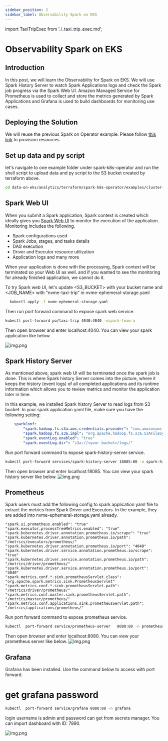 ```yaml
---
sidebar_position: 3
sidebar_label: Observability Spark on EKS
---
```


import TaxiTripExec from './_taxi_trip_exec.md';

# Observability Spark on EKS

## Introduction
In this post, we will learn the Observability for Spark on EKS. We will use Spark History Server to watch Spark Applications logs and check the Spark job progress via the Spark Web UI. Amazon Managed Service for Prometheus is used to collect and store the metrics generated by Spark Applications and Grafana is used to build dashboards for monitoring use cases.

## Deploying the Solution
We will reuse the previous Spark on Operator example. Please follow [this link](https://awslabs.github.io/data-on-eks/docs/data-analytics/spark-operator-yunikorn#deploying-the-solution) to provision resources


## Set up data and py script
let's navigate to one example folder under spark-k8s-operator and run the shell script to upload data and py script to the S3 bucket created by terraform above.
```bash
cd data-on-eks/analytics/terraform/spark-k8s-operator/examples/cluster-autoscaler/nvme-ephemeral-storage
```

<TaxiTripExec />

## Spark Web UI
When you submit a Spark application, Spark context is created which ideally gives you [Spark Web UI](https://sparkbyexamples.com/spark/spark-web-ui-understanding/) to monitor the execution of the application. Monitoring includes the following.
- Spark configurations used
- Spark Jobs, stages, and tasks details
- DAG execution
- Driver and Executor resource utilization
- Application logs and many more <br/>

When your application is done with the processing, Spark context will be terminated so your Web UI as well. and if you wanted to see the monitoring for already finished application, we cannot do it.

To try Spark web UI, let's update \<S3_BUCKET\> with your bucket name and \<JOB_NAME\> with "nvme-taxi-trip" in nvme-ephemeral-storage.yaml

```bash
  kubectl apply -f nvme-ephemeral-storage.yaml
```

Then run port forward command to expose spark web service.

```bash
kubectl port-forward po/taxi-trip 4040:4040 -nspark-team-a
```

Then open browser and enter localhost:4040. You can view your spark application like below.

![img.png](img/spark-web-ui.png)

## Spark History Server
As mentioned above, spark web UI will be terminated once the spark job is done. This is where Spark history Server comes into the picture, where it keeps the history (event logs) of all completed applications and its runtime information which allows you to review metrics and monitor the application later in time.

In this example, we installed Spark history Server to read logs from S3 bucket. In your spark application yaml file, make sure you have the following setting:

```yaml
    sparkConf:
        "spark.hadoop.fs.s3a.aws.credentials.provider": "com.amazonaws.auth.InstanceProfileCredentialsProvider"
        "spark.hadoop.fs.s3a.impl": "org.apache.hadoop.fs.s3a.S3AFileSystem"
        "spark.eventLog.enabled": "true"
        "spark.eventLog.dir": "s3a://<your bucket>/logs/"
```

Run port forward command to expose spark-history-server service.
```bash
kubectl port-forward services/spark-history-server 18085:80 -n spark-history-server
```

Then open browser and enter localhost:18085. You can view your spark history server like below.
![img.png](img/spark-history-server.png)



## Prometheus
Spark users must add the following config to spark application yaml file to extract the metrics from Spark Driver and Executors. In the example, they are added into nvme-ephemeral-storage.yaml already.

    "spark.ui.prometheus.enabled": "true"
    "spark.executor.processTreeMetrics.enabled": "true"
    "spark.kubernetes.driver.annotation.prometheus.io/scrape": "true"
    "spark.kubernetes.driver.annotation.prometheus.io/path": "/metrics/executors/prometheus/"
    "spark.kubernetes.driver.annotation.prometheus.io/port": "4040"
    "spark.kubernetes.driver.service.annotation.prometheus.io/scrape": "true"
    "spark.kubernetes.driver.service.annotation.prometheus.io/path": "/metrics/driver/prometheus/"
    "spark.kubernetes.driver.service.annotation.prometheus.io/port": "4040"
    "spark.metrics.conf.*.sink.prometheusServlet.class": "org.apache.spark.metrics.sink.PrometheusServlet"
    "spark.metrics.conf.*.sink.prometheusServlet.path": "/metrics/driver/prometheus/"
    "spark.metrics.conf.master.sink.prometheusServlet.path": "/metrics/master/prometheus/"
    "spark.metrics.conf.applications.sink.prometheusServlet.path": "/metrics/applications/prometheus/"

Run port forward command to expose prometheus service.
```bash
kubectl  port-forward service/prometheus-server   8080:80 -n prometheus
```

Then open browser and enter localhost:8080. You can view your prometheus server like below.
![img.png](img/prometheus-spark.png)

## Grafana
Grafana has been installed. Use the command below to access with port forward.

# get grafana password

```bash
kubectl  port-forward service/grafana 8080:80 -n grafana  
```

login username is admin and password can get from secrets manager. You can import dashboard with ID: 7890.

![img.png](img/spark-grafana-dashboard.png)
